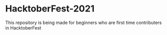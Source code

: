 # HacktoberFest-2021
This repository is being made for beginners who are first time contributers in HacktoberFest
